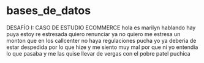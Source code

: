 # bases_de_datos
DESAFÍO I: CASO DE ESTUDIO ECOMMERCE
hola es marilyn hablando hay puya estoy re estresada quiero renunciar ya no quiero me estresa un monton que en los callcenter no haya regulaciones pucha yo ya deberia de estar despedida por lo que hize y me siento muy mal por que ni yo entendia lo que pasaba y me las quise llevar de vergas con el pobre patel puchica
